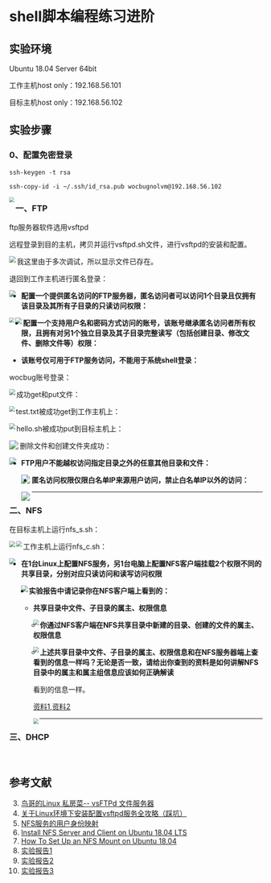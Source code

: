 # shell脚本编程练习进阶

## 实验环境

Ubuntu 18.04 Server 64bit

工作主机host only：192.168.56.101

目标主机host only：192.168.56.102

## 实验步骤

### 0、配置免密登录

``ssh-keygen -t rsa``

``ssh-copy-id -i ~/.ssh/id_rsa.pub wocbugnolvm@192.168.56.102``

<img src="./img/keygen.png" style="zoom:65%;" align='left'/>

### 一、FTP

ftp服务器软件选用vsftpd

远程登录到目的主机，拷贝并运行vsftpd.sh文件，进行vsftpd的安装和配置。



<img src="./img/bash_vsftpd.png" style="zoom:80%;" align="left"/>

我这里由于多次调试，所以显示文件已存在。

退回到工作主机进行匿名登录：



<img src="./img/anonymous.png" style="zoom:80%;" align="left"/>



* **配置一个提供匿名访问的FTP服务器，匿名访问者可以访问1个目录且仅拥有该目录及其所有子目录的只读访问权限：**



<img src="./img/authority.png" style="zoom:65%;" align="left"/>

<img src="./img/authority2.png" style="zoom:80%;" align="left"/>



-  **配置一个支持用户名和密码方式访问的账号，该账号继承匿名访问者所有权限，且拥有对另1个独立目录及其子目录完整读写（包括创建目录、修改文件、删除文件等）权限：**
  
  - **该账号仅可用于FTP服务访问，不能用于系统shell登录：**
  
  wocbug账号登录：
  
  <img src="./img/wocbug.png" style="zoom:75%;" align="left" />
  
  
  
  成功get和put文件：
  
  <img src="./img/get_and_put.png" style="zoom:70%;" align="left"/>
  
  
  
  test.txt被成功get到工作主机上：
  
  <img src="./img/get_success.png" style="zoom:75%;" align="left"/>
  
  
  
  hello.sh被成功put到目标主机上：
  
  <img src="./img/put_success.png" style="zoom:110%;" align="left"/>
  
  
  
  删除文件和创建文件夹成功：
  
  <img src="./img/delete_mkdir.png" style="zoom:85%;" align="left"/>



* **FTP用户不能越权访问指定目录之外的任意其他目录和文件：**

  <img src="./img/changedir.png" style="zoom:110%;" align="left"/>

  

* **匿名访问权限仅限白名单IP来源用户访问，禁止白名单IP以外的访问：**

  <img src="./img/other_user.png" style="zoom:110%;" align="left"/>

  

----

### 二、NFS

在目标主机上运行nfs_s.sh：

<img src="./img/install.png" style="zoom:75%;" align="left"/>



<img src="./img/nfs_server.png" style="zoom:70%;" align="left"/>



工作主机上运行nfs_c.sh：

<img src="./img/install2.png" style="zoom:75%;" align="left"/>



* **在1台Linux上配置NFS服务，另1台电脑上配置NFS客户端挂载2个权限不同的共享目录，分别对应只读访问和读写访问权限**

  <img src="./img/touch.png" style="zoom:80%;" align="left"/>

  

* **实验报告中请记录你在NFS客户端上看到的：**

  - **共享目录中文件、子目录的属主、权限信息**
  
    <img src="./img/info.png" style="zoom:70%;" align="left"/>
  
    
  
  - **你通过NFS客户端在NFS共享目录中新建的目录、创建的文件的属主、权限信息**
  
    <img src="./img/info2.png" style="zoom:70%;" align="left"/>
  
    
  
  - **上述共享目录中文件、子目录的属主、权限信息和在NFS服务器端上查看到的信息一样吗？无论是否一致，请给出你查到的资料是如何讲解NFS目录中的属主和属主组信息应该如何正确解读**
  
    看到的信息一样。
    
    [资料1](https://www.digitalocean.com/community/tutorials/how-to-set-up-an-nfs-mount-on-ubuntu-18-04),[资料2](https://blog.51cto.com/yttitan/2406403)
    
    <img src="./img/reference.png" style="zoom:65%;" align="left"/>
    
    
    
    ---
    

### 三、DHCP

​    


## 参考文献

3. [鸟哥的Linux 私房菜-- vsFTPd 文件服务器](http://cn.linux.vbird.org/linux_server/0410vsftpd/0410vsftpd-centos4.php)
4. [关于Linux环境下安装配置vsftpd服务全攻略（踩坑）](https://blog.csdn.net/aiynmimi/article/details/77012507)
5. [NFS服务的用户身份映射](https://blog.51cto.com/yttitan/2406403)
6. [Install NFS Server and Client on Ubuntu 18.04 LTS](https://vitux.com/install-nfs-server-and-client-on-ubuntu/)
7. [How To Set Up an NFS Mount on Ubuntu 18.04](https://www.digitalocean.com/community/tutorials/how-to-set-up-an-nfs-mount-on-ubuntu-18-04)
8. [实验报告1](https://github.com/CUCCS/2015-linux-public-JuliBeacon/blob/exp6/%E5%AE%9E%E9%AA%8C%206/%E5%AE%9E%E9%AA%8C6.md)
9. [实验报告2](https://github.com/CUCCS/2015-linux-public-songyawen/blob/master/exp6/SHELL%E8%84%9A%E6%9C%AC%E7%BC%96%E7%A8%8B%E7%BB%83%E4%B9%A0%E8%BF%9B%E9%98%B6%EF%BC%88%E5%AE%9E%E9%AA%8C%EF%BC%89.md)
10. [实验报告3](https://github.com/CUCCS/linux-2019-luyj/blob/Linux_exp0x06/Linux_exp0x06/Linux_exp0x06.md)